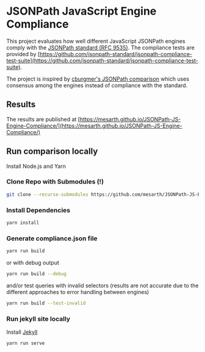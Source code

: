 # JSONPath JavaScript Engine Compliance

This project evaluates how well different JavaScript JSONPath engines comply with the [JSONPath standard (RFC 9535)](https://datatracker.ietf.org/doc/rfc9535/). The compliance tests are provided by [https://github.com/jsonpath-standard/jsonpath-compliance-test-suite](https://github.com/jsonpath-standard/jsonpath-compliance-test-suite). 


The project is inspired by [cburgmer's JSONPath comparison](https://cburgmer.github.io/json-path-comparison/) which uses consensus among the engines instead of compliance with the standard.

## Results

The results are published at [https://mesarth.github.io/JSONPath-JS-Engine-Compliance/](https://mesarth.github.io/JSONPath-JS-Engine-Compliance/)

## Run comparison locally

Install Node.js and Yarn

### Clone Repo with Submodules (!)

```bash
git clone --recurse-submodules https://github.com/mesarth/JSONPath-JS-Engine-Compliance.git
```

### Install Dependencies

```bash
yarn install
```

### Generate compliance.json file

```bash
yarn run build
```

or with debug output

```bash
yarn run build --debug
```

and/or test queries with invalid selectors (results are not accurate due to the different approaches to error handling between engines)

```bash
yarn run build --test-invalid
```

### Run jekyll site locally

Install [Jekyll](https://jekyllrb.com/docs/installation/)

```bash
yarn run serve
```
